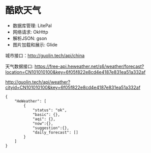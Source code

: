 # 酷欧天气

- 数据库管理: LitePal
- 网络请求: OkHttp
- 解析JSON: gson
- 图片加载和展示: Glide

城市接口：http://guolin.tech/api/china

天气数据接口: https://free-api.heweather.net/s6/weather/forecast?location=CN101010100&key=6f05f822e8cd4e4187e831ea51a332af

http://guolin.tech/api/weather?cityid=CN101010100&key=6f05f822e8cd4e4187e831ea51a332af

```
{
    "HeWeather": [
        {
            "status": "ok",
            "basic": {},
            "aqi": {},
            "now":{},
            "suggestion":{},
            "daily_forecast": []
        }
    ]
}
```